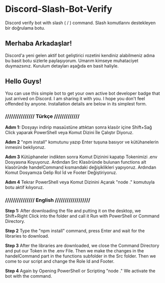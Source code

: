 # Discord-Slash-Bot-Verify
Discord verify bot with slash ( / ) command. Slash komutlarını destekleyen bir doğrulama botu.

<h2> Merhaba Arkadaşlar! </h2>

<p>

Discord'a yeni gelen aktif bot geliştirici rozetini kendiniz alabilmeniz adına bu basit botu
sizlerle paylaşıyorum. Umarım kimseye muhataciyet duymazsınız.
Kurulum detayları aşağıda en basit haliyle.

</p>



<h2> Hello Guys! </h2>

<p>

You can use this simple bot to get your own active bot developer badge that just arrived on Discord.
I am sharing it with you. I hope you don't feel offended by anyone.
Installation details are below in its simplest form.

</p>

<h3>/////////////// Türkçe /////////////</h3>

**Adım 1:**
Dosyayı indirip masaüstüne attıktan sonra klasör içine Shift+Sağ Click yaparak PowerShell veya Komut Dizini İle Çalıştır Diyoruz.

**Adım 2**
"npm install" komutunu yazıp Enter tuşuna basıyor ve kütühanelerin inmesini bekliyoruz.

**Adım 3**
Kütüphaneler indikten sonra Komut Dizinini kapatıp Tokenimizi .env Dosyasına Koyuyoruz.
Ardından Src Klasöründe bulunan functions alt klasöründe handelCommand kısmandaki değişiklikleri yapıyoruz.
Ardından Komut Dosyamıza Gelip Rol İd ve Footer Değiştiriyoruz.

**Adım 4**
Tekrar PowerShell veya Komut Dizinini Açarak "node ." komutuyla botu aktif kılıyoruz.

<h3>/////////////// English //////////////////</h3>

**Step 1:**
After downloading the file and putting it on the desktop, we Shift+Right Click into the folder and call it Run with PowerShell or Command Directory.

**Step 2**
Type the "npm install" command, press Enter and wait for the libraries to download.

**Step 3**
After the libraries are downloaded, we close the Command Directory and put our Token in the .env File.
Then we make the changes in the handelCommand part in the functions subfolder in the Src folder.
Then we come to our script and change the Role Id and Footer.

**Step 4**
Again by Opening PowerShell or Scripting "node ." We activate the bot with the command.
